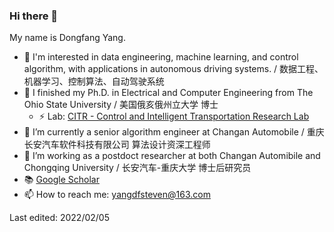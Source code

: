 ### Hi there 👋

My name is Dongfang Yang. 

- 🔭 I'm interested in data engineering, machine learning, and control algorithm, with applications in autonomous driving systems. / 数据工程、机器学习、控制算法、自动驾驶系统
- 🌱 I finished my Ph.D. in Electrical and Computer Engineering from The Ohio State University / 美国俄亥俄州立大学 博士
  - ⚡ Lab: [CITR - Control and Intelligent Transportation Research Lab](https://citr.osu.edu)
- 🏡 I’m currently a senior algorithm engineer at Changan Automobile / 重庆长安汽车软件科技有限公司 算法设计资深工程师 
- 🏢 I’m working as a postdoct researcher at both Changan Automibile and Chongqing University / 长安汽车-重庆大学 博士后研究员
- 📚 [Google Scholar](https://scholar.google.com/citations?hl=en&user=z860GqQAAAAJ) 
- 📫 How to reach me: yangdfsteven@163.com



Last edited: 2022/02/05

<!--
**dongfang-steven-yang/dongfang-steven-yang** is a ✨ _special_ ✨ repository because its `README.md` (this file) appears on your GitHub profile.

Here are some ideas to get you started:

- 🔭 My 
- 🌱 I finished my Ph.D. in computer engineer from The Ohio State University / 美国俄亥俄州立大学 博士
- 👯 I’m looking to collaborate on ...
- 🤔 I’m looking for help with ...
- 💬 Ask me about ...
- 📫 How to reach me: ...
- 😄 Pronouns: ...
- ⚡ Fun fact: ...
-->
